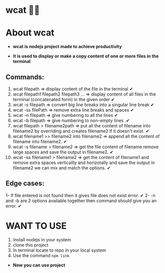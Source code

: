 # wcat 📌📌

# About wcat 

* **wcat is nodejs project made to achieve productivity**


* **It is used to display or make a copy content of one or more files in the terminal**

## Commands:

1. wcat filepath => display content of the file in the terminal ✔
2. wcat filepath1 filepath2 filepath3 ... => display content of all files in the terminal (concatenated form) in the given order ✔
3. wcat -s filepath => convert big line breaks into a singular line break ✔
4. wcat -ss filePath => remove extra line breaks and spaces ✔
5. wcat -n filepath => give numbering to all the lines ✔
6. wcat -b filepath => give numbering to non-empty lines .✔
7. wcat filepath > filename2path => put all the content of filename into filename2 by overriding and creates filename2 if it doesn't exist. ✔
8. wcat filename1 >> filename2 into filename2 => append all the content of filename into filename2. ✔
9. wcat -s filename > filename2 => get the file content of filename remove large spaces and save the output in filename2. ✔
10. wcat -ss filename1 > filename2 => get the content of filename1 and remove extra spaces verticallly and horizotally and save the output in filename2
    we can mix and match the options. ✔

## Edge cases:

1- If file entered is not found then it gives file does not exist error. ✔
2- -n and -b are 2 options available together then command should give you an error. ✔


# WANT TO USE

1. Install nodejs in your system
2. clone this project
3. In terminal locate to repo in your local system
4. Use the command `npm link`
- **Now you can use project**
